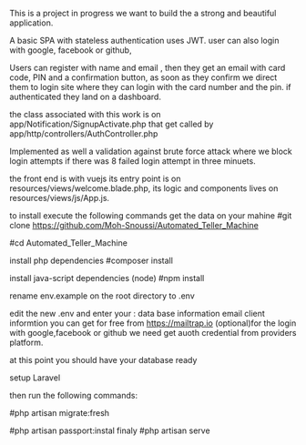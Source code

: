 This is a project in progress we want to build the a strong and beautiful application.

A basic SPA with stateless authentication uses JWT. user can also login with google, facebook or github,

Users can register with name and email , then they get an email with card code, PIN and a confirmation button, as soon as they confirm we direct them to login site where they can login with the card number and the pin. if authenticated they land on a dashboard.

the class associated with this work is on app/Notification/SignupActivate.php that get called by app/http/controllers/AuthController.php

Implemented as well a validation against brute force attack where we block login attempts if there was 8 failed login attempt in three minuets.

the front end is with vuejs its entry point is on resources/views/welcome.blade.php, its logic and components lives on resources/views/js/App.js.

to install execute the following commands get the data on your mahine #git clone https://github.com/Moh-Snoussi/Automated_Teller_Machine

#cd Automated_Teller_Machine

install php dependencies #composer install

install java-script dependencies (node) #npm install

rename env.example on the root directory to .env

edit the new .env and enter your : data base information email client informtion you can get for free from https://mailtrap.io (optional)for the login with google,facebook or github we need get auoth credential from providers platform.

at this point you should have your database ready

setup Laravel

then run the following commands:

#php artisan migrate:fresh

#php artisan passport:instal
finaly
#php artisan serve
